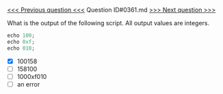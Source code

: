 [<<< Previous question <<<](0360.md)  Question ID#0361.md  [>>> Next question >>>](0362.md) 

What is the output of the following script. All output values are integers.

```php
echo 100;
echo 0xf;
echo 010;
```

- [x] 100158
- [ ] 158100
- [ ] 1000xf010
- [ ] an error
